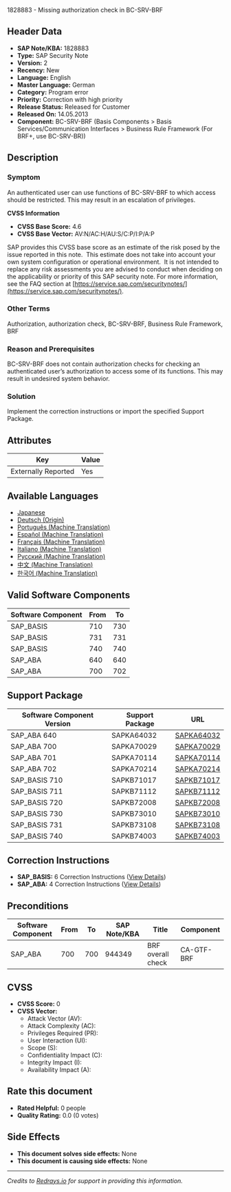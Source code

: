 1828883 - Missing authorization check in BC-SRV-BRF

## Header Data
- **SAP Note/KBA:** 1828883
- **Type:** SAP Security Note
- **Version:** 2
- **Recency:** New
- **Language:** English
- **Master Language:** German
- **Category:** Program error
- **Priority:** Correction with high priority
- **Release Status:** Released for Customer
- **Released On:** 14.05.2013
- **Component:** BC-SRV-BRF (Basis Components > Basis Services/Communication Interfaces > Business Rule Framework (For BRF+, use BC-SRV-BR))

## Description

### Symptom
An authenticated user can use functions of BC-SRV-BRF to which access should be restricted. This may result in an escalation of privileges.

**CVSS Information**
- **CVSS Base Score:** 4.6
- **CVSS Base Vector:** AV:N/AC:H/AU:S/C:P/I:P/A:P

SAP provides this CVSS base score as an estimate of the risk posed by the issue reported in this note.  This estimate does not take into account your own system configuration or operational environment.  It is not intended to replace any risk assessments you are advised to conduct when deciding on the applicability or priority of this SAP security note. For more information, see the FAQ section at [https://service.sap.com/securitynotes/](https://service.sap.com/securitynotes/).

### Other Terms
Authorization, authorization check, BC-SRV-BRF, Business Rule Framework, BRF

### Reason and Prerequisites
BC-SRV-BRF does not contain authorization checks for checking an authenticated user’s authorization to access some of its functions. This may result in undesired system behavior.

### Solution
Implement the correction instructions or import the specified Support Package.

## Attributes
| Key                 | Value |
|---------------------|-------|
| Externally Reported | Yes   |

## Available Languages
- [Japanese](https://me.sap.com/notes/0001828883/J)
- [Deutsch (Origin)](https://me.sap.com/notes/0001828883/D)
- [Português (Machine Translation)](https://me.sap.com/notes/0001828883/P)
- [Español (Machine Translation)](https://me.sap.com/notes/0001828883/S)
- [Français (Machine Translation)](https://me.sap.com/notes/0001828883/F)
- [Italiano (Machine Translation)](https://me.sap.com/notes/0001828883/I)
- [Русский (Machine Translation)](https://me.sap.com/notes/0001828883/R)
- [中文 (Machine Translation)](https://me.sap.com/notes/0001828883/1)
- [한국어 (Machine Translation)](https://me.sap.com/notes/0001828883/3)

## Valid Software Components
| Software Component | From | To  |
|--------------------|------|-----|
| SAP_BASIS          | 710  | 730 |
| SAP_BASIS          | 731  | 731 |
| SAP_BASIS          | 740  | 740 |
| SAP_ABA            | 640  | 640 |
| SAP_ABA            | 700  | 702 |

## Support Package
| Software Component Version | Support Package | URL |
|----------------------------|-----------------|-----|
| SAP_ABA 640                | SAPKA64032      | [SAPKA64032](https://me.sap.com/supportpackage/SAPKA64032) |
| SAP_ABA 700                | SAPKA70029      | [SAPKA70029](https://me.sap.com/supportpackage/SAPKA70029) |
| SAP_ABA 701                | SAPKA70114      | [SAPKA70114](https://me.sap.com/supportpackage/SAPKA70114) |
| SAP_ABA 702                | SAPKA70214      | [SAPKA70214](https://me.sap.com/supportpackage/SAPKA70214) |
| SAP_BASIS 710              | SAPKB71017      | [SAPKB71017](https://me.sap.com/supportpackage/SAPKB71017) |
| SAP_BASIS 711              | SAPKB71112      | [SAPKB71112](https://me.sap.com/supportpackage/SAPKB71112) |
| SAP_BASIS 720              | SAPKB72008      | [SAPKB72008](https://me.sap.com/supportpackage/SAPKB72008) |
| SAP_BASIS 730              | SAPKB73010      | [SAPKB73010](https://me.sap.com/supportpackage/SAPKB73010) |
| SAP_BASIS 731              | SAPKB73108      | [SAPKB73108](https://me.sap.com/supportpackage/SAPKB73108) |
| SAP_BASIS 740              | SAPKB74003      | [SAPKB74003](https://me.sap.com/supportpackage/SAPKB74003) |

## Correction Instructions
- **SAP_BASIS:** 6 Correction Instructions ([View Details](https://me.sap.com/corrins/0001828883/41))
- **SAP_ABA:** 4 Correction Instructions ([View Details](https://me.sap.com/corrins/0001828883/44))

## Preconditions
| Software Component | From | To  | SAP Note/KBA | Title             | Component      |
|--------------------|------|-----|--------------|-------------------|----------------|
| SAP_ABA            | 700  | 700 | 944349       | BRF overall check | CA-GTF-BRF     |

## CVSS
- **CVSS Score:** 0
- **CVSS Vector:** 
  - Attack Vector (AV): 
  - Attack Complexity (AC): 
  - Privileges Required (PR): 
  - User Interaction (UI): 
  - Scope (S): 
  - Confidentiality Impact (C): 
  - Integrity Impact (I): 
  - Availability Impact (A): 

## Rate this document
- **Rated Helpful:** 0 people
- **Quality Rating:** 0.0 (0 votes)

## Side Effects
- **This document solves side effects:** None
- **This document is causing side effects:** None

---

*Credits to [Redrays.io](https://redrays.io) for support in providing this information.*